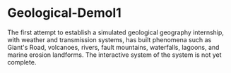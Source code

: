 # Geological-Demol1
The first attempt to establish a simulated geological geography internship, with weather and transmission systems, has built phenomena such as Giant's Road, volcanoes, rivers, fault mountains, waterfalls, lagoons, and marine erosion landforms.  The interactive system of the system is not yet complete.
